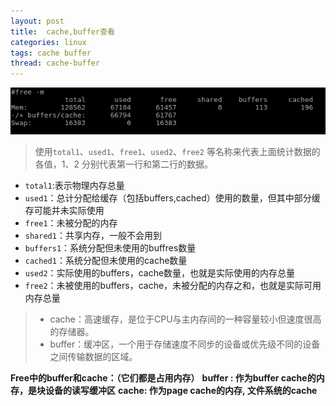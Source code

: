 ```yaml
---
layout: post
title:  cache,buffer查看
categories: linux
tags: cache buffer
thread: cache-buffer
---
```

![](/static/images/cache-buffer/free-m.png)

> 使用`total1`、`used1`、`free1`、`used2`、`free2` 等名称来代表上面统计数据的各值，1、2 分别代表第一行和第二行的数据。

* `total1`:表示物理内存总量
* `used1`：总计分配给缓存（包括buffers,cached）使用的数量，但其中部分缓存可能并未实际使用
* `free1`：未被分配的内存
* `shared1`：共享内存，一般不会用到
* `buffers1`：系统分配但未使用的buffres数量
* `cached1`：系统分配但未使用的cache数量
* `used2`：实际使用的buffers，cache数量，也就是实际使用的内存总量
* `free2`：未被使用的buffers，cache，未被分配的内存之和，也就是实际可用内存总量

> * cache：高速缓存，是位于CPU与主内存间的一种容量较小但速度很高的存储器。
> * buffer：缓冲区，一个用于存储速度不同步的设备或优先级不同的设备之间传输数据的区域。

**Free中的buffer和cache：（它们都是占用内存）**
**buffer : 作为buffer cache的内存，是块设备的读写缓冲区**
**cache: 作为page cache的内存, 文件系统的cache**